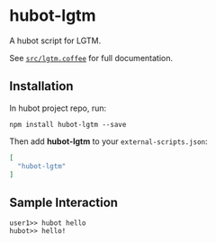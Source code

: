 # hubot-lgtm

A hubot script for LGTM.

See [`src/lgtm.coffee`](src/lgtm.coffee) for full documentation.

## Installation

In hubot project repo, run:

`npm install hubot-lgtm --save`

Then add **hubot-lgtm** to your `external-scripts.json`:

```json
[
  "hubot-lgtm"
]
```

## Sample Interaction

```
user1>> hubot hello
hubot>> hello!
```
